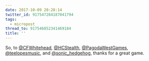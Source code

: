 ```yaml
---
date: 2017-10-09 20:28:14
twitter_id: 917547284187041794
tags:
  - micropost
thread_to: 917546852341469184
title: ''
---
```


So, to [@CFWhitehead](https://twitter.com/CFWhitehead), [@HCStealth](https://twitter.com/HCStealth), [@PagodaWestGames](https://twitter.com/PagodaWestGames), [@teelopesmusic](https://twitter.com/teelopesmusic), and [@sonic_hedgehog](https://twitter.com/sonic_hedgehog), thanks for a great game.
